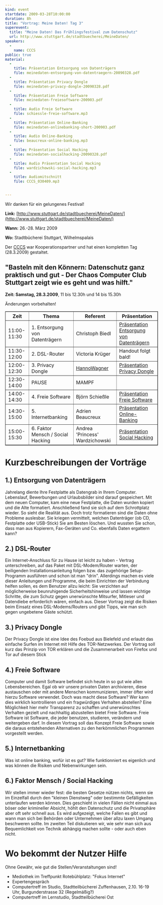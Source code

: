 ```yaml
---
kind: event
startdate: 2009-03-28T10:00:00
duration: 8h
title: "Vortrag: Meine Daten! Tag 3"
superevent:
  title: "Meine Daten! Das Frühlingsfestival zum Datenschutz"
  url: http://www.stuttgart.de/stadtbuecherei/MeineDaten/
speakers:
  -
    name: CCCS
public: true
material:
  -
    title: Präsentation Entsorgung von Datenträgern
    file: meinedaten-entsorgung-von-datentraegern-20090328.pdf
  -
    title: Präsentation Privacy Dongle
    file: meinedaten-privacy-dongle-20090328.pdf
  - 
    title: Präsentation Freie Software
    file: meinedaten-freiesoftware-200903.pdf
  -  
    title: Audio Freie Software
    file: schiessle-freie-software.mp3
  -
    title: Präsentation Online-Banking
    file: meinedaten-onlinebanking-short-200903.pdf
  -
    title: Audio Online-Banking
    file: beaucreux-online-banking.mp3 
  -
    title: Präsentation Social Hacking
    file: meinedaten-socialhacking-20090328.pdf
  -
    title: Audio Präsentation Social Hacking
    file: wardzichowski-social-hacking.mp3
  -
    title: Audiomitschnitt
    file: CCCS_030409.mp3

    
---
```


Wir danken für ein gelungenes Festival!

**Link:** [http://www.stuttgart.de/stadtbuecherei/MeineDaten/](http://www.stuttgart.de/stadtbuecherei/MeineDaten/)

**Wann:** 26.-28. März 2009

**Wo:** Stadtbücherei Stuttgart, Wilhelmspalais

Der [CCCS](http://www.cccs.de/) war Kooperationspartner und hat einen kompletten Tag (28.3.2009) gestaltet.

## "Basteln mit den Könnern: Datenschutz ganz praktisch und gut - Der Chaos Computer Club Stuttgart zeigt wie es geht und was hilft."

**Zeit: Samstag, 28.3.2009**, 11 bis 12.30h und 14 bis 15.30h

Änderungen vorbehalten!

 
<table border=1 cellpadding=10>
	<tr>
		<th> <strong>Zeit</strong> </th><th> <strong>Thema</strong> </th><th> <strong>Referent</strong> </th><th>Präsentation</th>	
	</tr>
	<tr>
		<td> 11:00-11:30 </td>
		<td> 1. Entsorgung von Datenträgern </td>
		<td>  Christoph Biedl </td>
		<td><a href="https://www.cccs.de/wiki/pub/Main/StadtBuecherei200903/meinedaten-entsorgung-von-datentraegern-20090328.pdf" target="_top"> Präsentation Entsorgung von Datenträgern</a></td>
	</tr>
	<tr>
		<td> 11:30-12:00 </td>
		<td> 2. DSL-Router </td>
		<td> Victoria Krüger  </td>
		<td> Handout folgt bald!</td>
	</tr>
	<tr>
		<td> 12:00-12:30 </td>
		<td> 3. Privacy Dongle </td>
		<td> <a class="twikiLink" href="/wiki/bin/view/Main/HannoWagner">HannoWagner</a> </td>
		<td> <a href="https://www.cccs.de/wiki/pub/Main/StadtBuecherei200903/meinedaten-privacy-dongle-20090328.pdf" target="_top">Präsentation Privacy Dongle</a> </td>
	</tr>
	<tr>
		<td> 12:30-14:00 </td>
		<td> PAUSE </td>
		<td> MAMPF  </td>
		<td> </td>
	</tr>
	<tr>
		<td> 14:00-14:30 </td>
		<td> 4. Freie Software </td>
		<td> Björn Schießle </td>
		<td><a href="https://www.cccs.de/wiki/pub/Main/StadtBuecherei200903/meinedaten-freiesoftware-200903.pdf" target="_top">Präsentation Freie Software</a> </td>
	</tr>
	<tr>
		<td> 14:30-15:00 </td>
		<td> 5. Internetbanking </td>
		<td> Adrien Beaucreux </td>
		<td><a href="https://www.cccs.de/wiki/pub/Main/StadtBuecherei200903/meinedaten-onlinebanking-short-200903.pdf" target="_top">Präsentation Online-Banking</a>  </td>
	</tr>
	<tr>
		<td> 15:00-15:30 </td>
		<td> 6. Faktor Mensch / Social Hacking </td>
		<td> Andrea 'Princess' Wardzichowski  </td>
		<td><a href="https://www.cccs.de/wiki/pub/Main/StadtBuecherei200903/meinedaten-socialhacking-20090328.pdf" target="_top">Präsentation Social Hacking</a>  </td>
	</tr>
</table>


# Kurzbeschreibungen der Vorträge

## 1.) Entsorgung von Datenträgern

Jahrelang diente Ihre Festplatte als Datengrab in Ihrem Computer. Lebenslauf, Bewerbungen und Urlaubsbilder sind darauf gespeichert. Mit dem neuen Computer, kam eine neue Festplatte, die Daten wurden kopiert und die Alte formatiert. Anschließend fand sie sich auf dem Schrottplatz wieder. So sieht die Realität aus. Doch trotz formatieren sind die Daten ohne Probleme auslesbar. Sie kriegen vermittelt, welchen Datenträger (ob CD, Festplatte oder USB-Stick) Sie am Besten löschen. Und wussten Sie schon, dass man aus Kopierern, Fax-Geräten und Co. ebenfalls Daten ergattern kann?

## 2.) DSL-Router

Ein Internet-Anschluss für zu Hause ist leicht zu haben - Vertrag unterschreiben, auf das Paket mit DSL-Modem/Router warten, der beiligenden Installationsanleitung folgen bzw. das zugehörige Setup-Programm ausführen und schon ist man "drin". Allerdings machen es viele dieser Anleitungen und Programme, die beim Einrichten der Verbindung helfen sollen, es dem Benutzer allzu leicht: Sie verzichten auf möglicherweise beunruhigende Sicherheitshinweise und lassen wichtige Schritte, die zum Schutz gegen unerwünschte Mitsurfer, Mitleser und Datendiebe erforderlich wären, einfach aus. Dieser Vortrag zeigt die Risiken beim Einsatz eines DSL-Modems/Routers und gibt Tipps, wie man sich gegen ungebetene Gäste schützt.

## 3.) Privacy Dongle

Der Privacy Dongle ist eine Idee des Foebud aus Bielefeld und erlaubt das einfache Surfen im Internet mit Hilfe des TOR-Netzwerkes. Der Vortrag soll kurz das Prinzip von TOR erklären und die Zusammenarbeit von Firefox und Tor auf diesem Stick

## 4.) Freie Software

Computer und damit Software befindet sich heute in so gut wie allen Lebensbereichen. Egal ob wir unsere privaten Daten archivieren, diese austauschen oder mit andere Menschen kommunizieren, immer öfter wird hierzu Software verwendet. Doch was macht diese Software? Wer kann dies wirklich kontrollieren und ein fragwürdiges Verhalten abstellen? Eine Möglichkeit hier mehr Transparenz zu schaffen und unerwünschtes Verhalten gezielt und nachhaltig abzustellen bietet Freie Software. Freie Software ist Software, die jeder benutzen, studieren, verändern und weitergeben darf. In diesem Vortrag soll das Konzept Freie Software sowie die daraus entstehenden Alternativen zu den herkömmlichen Programmen vorgestellt werden.

## 5.) Internetbanking

Was ist online banking, wofür ist es gut? Wie funktionniert es eigenlich und was können die Risiken und Nebenwirkungen sein.

## 6.) Faktor Mensch / Social Hacking

Wir stellen immer wieder fest: die besten Gesetze nützen nichts, wenn sie im Einzelfall durch den "kleinen Dienstweg" oder bestimmte Gefälligkeiten unterlaufen werden können. Dies geschieht in vielen Fällen nicht einmal aus böser oder krimineller Absicht, höhlt den Datenschutz und die Privatsphäre aber oft sehr schnell aus. Es wird aufgezeigt, welche Fallen es gibt und wann man sich bei Behörden oder Unternehmen über allzu laxen Umgang beschweren sollte. Im zweiten Teil diskutieren wir, wie sehr man sich aus Bequemlichkeit von Technik abhängig machen sollte - oder auch eben nicht. 

# Wo bekommt der Nutzer Hilfe

Ohne Gewähr, wie gut die Stellen/Veranstaltungen sind!

* Mediothek im Treffpunkt Rotebühlplatz: "Fokus Internet"
* Expertengespräch
* Computertreff im Studio, Stadtteilbücherei Zuffenhausen, 2.10. 16-19 Uhr, Burgunderstrasse 32 (Regelmäßig?)
* Computertreff im Lernstudio, Stadtteilbücherei Ost

